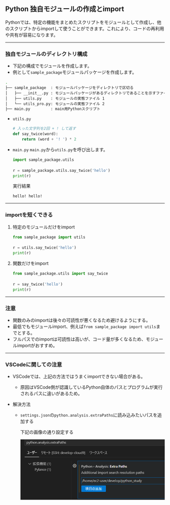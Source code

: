 ## Python 独自モジュールの作成とimport

Pythonでは、特定の機能をまとめたスクリプトをモジュールとして作成し、他のスクリプトからimportして使うことができます。これにより、コードの再利用や共有が容易になります。

---

### 独自モジュールのディレクトリ構成

- 下記の構成でモジュールを作成します。
- 例として`sample_package`モジュールパッケージを作成します。

```sh
.
├── sample_package  : モジュールパッケージをディレクトリで区切る
│   ├── __init__.py : モジュールパッケージがあるディレクトリであることを示すファイル
│   ├── utils.py    : モジュールの実態ファイル 1
│   └── utils_pro.py: モジュールの実態ファイル 2
├── main.py         : main用Pythonスクリプト
```

- `utils.py`
    ```python
    # 入った文字列を2回 + ! して返す
    def say_twice(word):
        return (word + '! ') * 2
    ```

- `main.py`
    `main.py`から`utils.py`を呼び出します。
    
    ```python
    import sample_package.utils

    r = sample_package.utils.say_twice('hello')
    print(r)
    ```
    
    実行結果
    ```sh
    hello! hello!
    ```

---

### importを短くできる

1. 特定のモジュールだけをimport
    ```python
    from sample_package import utils

    r = utils.say_twice('hello')
    print(r)
    ```

2. 関数だけをimport
    ```python
    from sample_package.utils import say_twice

    r = say_twice('hello')
    print(r)
    ```

---

### 注意

- 関数のみのimportは後々の可読性が悪くなるため避けるようにする。
- 最低でもモジュールimport、例えば`from sample_package import utils`までとする。
- フルパスでのimportは可読性は高いが、コード量が多くなるため、モジュールimportがおすすめ。

---

### VSCodeに関しての注意

- VSCodeでは、上記の方法ではうまくimportできない場合がある。
  - 原因はVSCode側が認識しているPython自体のパスとプログラムが実行されるパスに違いがあるため。

- 解決方法
  - `settings.json`の`python.analysis.extraPaths`に読み込みたいパスを追加する

    下記の画像の通り設定する
    
    ![alt text](image/01.独自モジュールの作成とimport/image.png)

